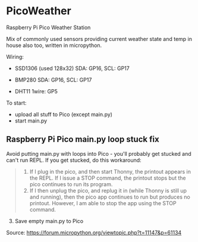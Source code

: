 # PicoWeather
Raspberry Pi Pico Weather Station

Mix of commonly used sensors providing current weather state and temp in house also too, written in micropython. 


Wiring:

- SSD1306 (used 128x32) SDA: GP16, SCL: GP17

- BMP280 SDA: GP16, SCL: GP17

- DHT11 1wire: GP5


To start:

- upload all stuff to Pico (except main.py)
- start main.py

## Raspberry Pi Pico main.py loop stuck fix
Avoid putting main.py with loops into Pico - you'll probably get stucked and can't run REPL. If you get stucked, do this workaround:
> 1. If I plug in the pico, and then start Thonny, the printout appears in the REPL.  If I issue a STOP command, the printout stops but the pico continues to run its program.   
> 2. If I then unplug the pico, and replug it in (while Thonny is still up and running), then the pico app continues to run but produces no printout. However, I am able to stop the app using the STOP command.   
3. Save empty main.py to Pico

Source: https://forum.micropython.org/viewtopic.php?t=11147&p=61134

